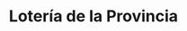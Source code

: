 ---
title: "Lotería de la Provincia"
url: /ramos-mejia/loteria-de-la-provincia-avenida-eva-peron/
shop: lotería
---